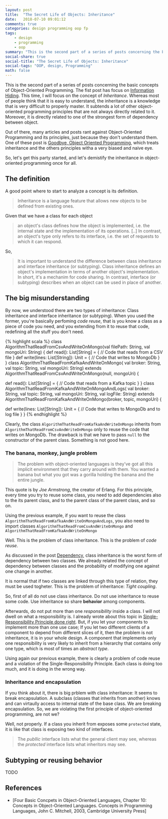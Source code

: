 ```yaml
---
layout: post
title:  "The Secret Life of Objects: Inheritance"
date:   2018-07-10 09:01:12
comments: true
categories: design programming oop fp
tags:
    - design
    - programming
    - oop
summary: "This is the second part of a series of posts concerning the basic concepts of Object-Oriented Programming. This time, I will focus on the concept of Inheritance. Whereas most of people think that it is easy to understand, the inheritance is a knowledge that is very difficult to properly master. It subtends a lot of other object-oriented programming principles that are not always directly related to it. Moreover, it is directly related to one of the strongest form of dependency between object. So, let's get this party started."
social-share: true
social-title: "The Secret Life of Objects: Inheritance"
social-tags: "OOP, design, Programming"
math: false
---
```


This is the second part of a series of posts concerning the basic concepts of Object-Oriented Programming. The fist post has focus on [Information Hiding](http://rcardin.github.io/design/programming/oop/fp/2018/06/13/the-secret-life-of-objects.html). This time, I will focus on the concept of _Inheritance_. Whereas most of people think that it is easy to understand, the inheritance is a knowledge that is very difficult to properly master. It subtends a lot of other object-oriented programming principles that are not always directly related to it. Moreover, it is 
directly related to one of the strongest form of dependency between object. 

Out of there, many articles and posts rant against Object-Oriented Programming and its principles, just because they don't understand them. One of these post is [Goodbye, Object Oriented Programming](https://medium.com/@cscalfani/goodbye-object-oriented-programming-a59cda4c0e53), which treats inheritance and the others principles witha a very biased and naive eye.

So, let's get this party started, and let's demistify the inheritance in object-oriented programming once for all.

## The definition
A good point where to start to analyze a concept is its definition.

> Inheritance is a language feature that allows new objects to be defined from existing ones.

Given that we have a class for each object

> an object's class defines how the object is implemented, i.e. the internal state and the implementation of its operations. [..] In contrast, an object's type only refers to its interface, i.e. the set of requests to which it can respond.

So,

> It is important to understand the difference between class inheritance and interface inheritance (or subtyping). Class inheritance defines an object's implementation in terms of another object's implementation. In short, it's a mechanim for code sharing. In contrast, interface (or subtyping) describes when an object can be used in place of another.

## The big misunderstanding

By now, we understood there are two types of inheritance: Class inheritance and interface inheritance (or subtyping). When you used the former, you're basically perfoming *code reuse*, that is you know a class as a piece of code you need, and you extending from it to reuse that code, redefining all the stuff you don't need.

{% highlight scala %}
class AlgorithmThatReadFromCsvAndWriteOnMongo(val filePath: String, val mongoUri: String) {
  def read(): List[String] = {
      // Code that reads from a CSV file
  }
  def write(lines: List[String]): Unit = {
      // Code that writes to MongoDb
  }
}
class AlgorithmThatReadFromKafkaAndWriteOnMongo(
  val broker: String, val topic: String, val mongoUri: String)
  extends AlgorithmThatReadFromCsvAndWriteOnMongo(null, mongoUri) {

  def read(): List[String] = {
      // Code that reads from a Kafka topic
  }
}
class AlgorithmThatReadFromKafkaAndWriteOnMongoAndLogs(
  val broker: String, val topic: String, val mongoUri: String, val logFile: String)
  extends AlgorithmThatReadFromKafkaAndWriteOnMongo(broker, topic, mongoUri) {

  def write(lines: List[String]): Unit = {
      // Code that writes to MongoDb and to log file
  }
}
{% endhighlight %}

Clearly, the class `AlgorithmThatReadFromKafkaAndWriteOnMongo` inherits from `AlgorithmThatReadFromCsvAndWriteOnMongo` only to reuse the code that writes on MongoDb. The drawback is that we have to pass `null` to the constructor of the parent class. Something is not good here.

### The banana, monkey, jungle problem

> The problem with object-oriented languages is they’ve got all this implicit environment that they carry around with them. You wanted a banana but what you got was a gorilla holding the banana and the entire jungle.

This quote is by _Joe Armstrong_, the creator of Erlang. For this principle, every time you try to reuse some class, you need to add dependencies also to the its parent class, and to the parent class of the parent class, and so on.

Using the previous example, if you want to reuse the class `AlgorithmThatReadFromKafkaAndWriteOnMongoAndLogs`, you also need to import classes `AlgorithmThatReadFromCsvAndWriteOnMongo` and `AlgorithmThatReadFromKafkaAndWriteOnMongo`

Well. This is the problem of class inheritance. This is the problem of _code reuse_.

As discussed in the post [Dependency](http://rcardin.github.io/programming/oop/software-engineering/2017/04/10/dependency-dot.html), class inheritance is the worst form of dependency between two classes. We already related the concept of dependency between classes and the probability of modifying one against one change in another.

It is normal that if two classes are linked through this type of relation, they must be used togheter. This is the problem of inheritance: _Tight coupling_.

So, first of all do not use class inheritance. Do not use inheritance to reuse some code. Use inheritance so share **behavior** among components.

Afterwards, do not put more than one _responsibility_ inside a class. I will not dwell on what a responsibility is. I already wrote about this topic in [Single-Responsibility Principle done right](http://rcardin.github.io/solid/srp/programming/2017/12/31/srp-done-right.html). But, if you let your components to implement more than one use case; If you let two different clients of a component to depend from different slices of it, then the problem is not inheritance, it is in your whole design. A component that implements only one responsibility is very likely to inherit from a hierarchy that contains only one type, which is most of times an _abstract type_.

Using again our previous example,  there is clearly a problem of code reuse and a violation of the Single-Responsibility Principle. Each class is doing too much, and it is doing in the wrong way.

### Inheritance and encapsulation

If you think about it, there is big prblem with class inheritance: It seems to break encapsulation. A subclass (classes that inherits from another) knows and can virtaully access to internal state of the base class. We are breaking encapsulation. So, we are violating the first principle of object-oriented programming, are not we?

Well, not properly. If a class you inherit from exposes some `protected` state, it is like that class is exposing two kind of interfaces.

> The _publlic_ interface lists what the general client may see, whereas the _protected_ interface lists what inheritors may see.

## Subtyping or reusing behavior

TODO 

## References

- [Four Basic Concpets in Object-Oriented Languages, Chapter 10: Concepts in Object-Oriented Languages. Concepts in Programming Languages, John C. Mitchell, 2003, Cambridge University Press]